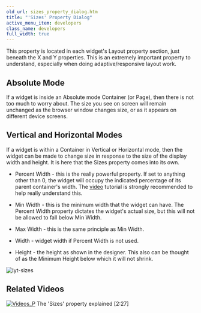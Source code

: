 ```yaml
---
old_url: sizes_property_dialog.htm
title: "'Sizes' Property Dialog"
active_menu_item: developers
class_name: developers
full_width: true
---
```



This property is located in each widget's Layout property section, just beneath the X and Y properties. This is an extremely important property to understand, especially when doing adaptive/responsive layout work.

## Absolute Mode

If a widget is inside an Absolute mode Container (or Page), then there is not too much to worry about. The size you see on screen will remain unchanged as the browser window changes size, or as it appears on different device screens.

## Vertical and Horizontal Modes

If a widget is within a Container in Vertical or Horizontal mode, then the widget can be made to change size in response to the size of the display width and height. It is here that the Sizes property comes into its own.

 - Percent Width - this is the really powerful property. If set to anything other than 0, the widget will occupy the indicated percentage of its parent container's width. The [video](http://www.applicationcraft.com/mobile-application/developer-center/training-videos) tutorial is strongly recommended to help really understand this.

 - Min Width - this is the minimum width that the widget can have. The Percent Width property dictates the widget's actual size, but this will not be allowed to fall below Min Width.

 - Max Width - this is the same principle as Min Width.

 - Width - widget width if Percent Width is not used.

 - Height - the height as shown in the designer. This also can be thought of as the Minimum Height below which it will not shrink.

![lyt-sizes](/img/docs/lyt-sizes.zoom84.png)

## Related Videos

[![Videos\_P](/img/docs/videos_p.png)](http://www.youtube.com/v/Pbe0umQVyCE?autoplay=1&hd=1&fs=1&showsearch=0&rel=0&) The 'Sizes' property explained [2:27]

